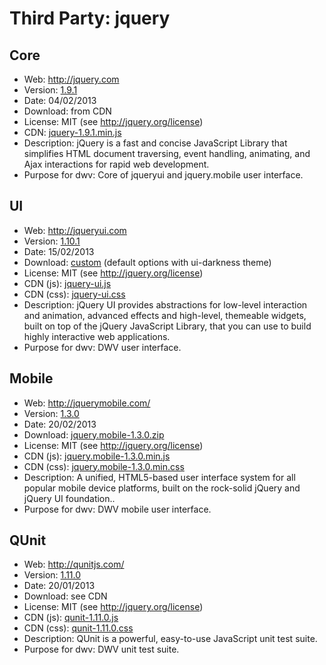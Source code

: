 Third Party: jquery
===================

Core
----
* Web: http://jquery.com
* Version: [1.9.1](http://blog.jquery.com/2013/02/04/jquery-1-9-1-released/)
* Date: 04/02/2013
* Download: from CDN
* License: MIT (see http://jquery.org/license)
* CDN: [jquery-1.9.1.min.js](http://code.jquery.com/jquery-1.9.1.min.js)
* Description: jQuery is a fast and concise JavaScript Library that simplifies HTML 
  document traversing, event handling, animating, and Ajax interactions
  for rapid web development.
* Purpose for dwv: Core of jqueryui and jquery.mobile user interface.

UI
--
* Web: http://jqueryui.com
* Version: [1.10.1](http://blog.jqueryui.com/2013/02/jquery-ui-1-10-1/)
* Date: 15/02/2013
* Download: [custom](http://jqueryui.com/download/) (default options with ui-darkness theme)
* License: MIT (see http://jquery.org/license)
* CDN (js): [jquery-ui.js](http://code.jquery.com/ui/1.10.1/jquery-ui.js)
* CDN (css): [jquery-ui.css](http://code.jquery.com/ui/1.10.1/themes/ui-darkness/jquery-ui.css)
* Description: jQuery UI provides abstractions for low-level interaction and animation,
  advanced effects and high-level, themeable widgets, built on top of the jQuery
  JavaScript Library, that you can use to build highly interactive web applications.
* Purpose for dwv: DWV user interface.

Mobile
------
* Web: http://jquerymobile.com/
* Version: [1.3.0](http://jquerymobile.com/blog/2013/02/20/jquery-mobile-1-3-0-released/)
* Date: 20/02/2013
* Download: [jquery.mobile-1.3.0.zip](http://code.jquery.com/mobile/1.3.0/jquery.mobile-1.3.0.zip)
* License: MIT (see http://jquery.org/license)
* CDN (js): [jquery.mobile-1.3.0.min.js](http://code.jquery.com/mobile/1.3.0/jquery.mobile-1.3.0.min.js)
* CDN (css): [jquery.mobile-1.3.0.min.css](http://code.jquery.com/mobile/1.3.0/jquery.mobile-1.3.0.min.css)
* Description: A unified, HTML5-based user interface system for all popular mobile 
  device platforms, built on the rock-solid jQuery and jQuery UI foundation..
* Purpose for dwv: DWV mobile user interface.

QUnit
-----
* Web: http://qunitjs.com/
* Version: [1.11.0](https://github.com/jquery/qunit/blob/v1.11.0/History.md)
* Date: 20/01/2013
* Download: see CDN
* License: MIT (see http://jquery.org/license)
* CDN (js): [qunit-1.11.0.js](http://code.jquery.com/qunit/qunit-1.11.0.js)
* CDN (css): [qunit-1.11.0.css](http://code.jquery.com/qunit/qunit-1.11.0.css)
* Description: QUnit is a powerful, easy-to-use JavaScript unit test suite.
* Purpose for dwv: DWV unit test suite.
